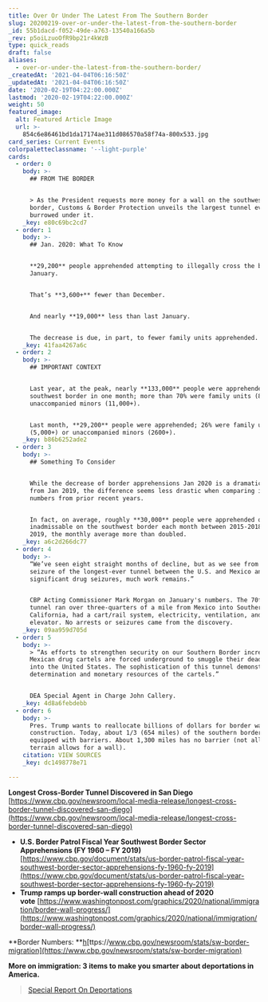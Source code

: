 ```yaml
---
title: Over Or Under The Latest From The Southern Border
slug: 20200219-over-or-under-the-latest-from-the-southern-border
_id: 55b1dacd-f052-49de-a763-13540a166a5b
_rev: p5oiLzuoOfR9bp21r4kWzB
type: quick_reads
draft: false
aliases:
  - over-or-under-the-latest-from-the-southern-border/
_createdAt: '2021-04-04T06:16:50Z'
_updatedAt: '2021-04-04T06:16:50Z'
date: '2020-02-19T04:22:00.000Z'
lastmod: '2020-02-19T04:22:00.000Z'
weight: 50
featured_image:
  alt: Featured Article Image
  url: >-
    854c6e86461bd1da17174ae311d086570a58f74a-800x533.jpg
card_series: Current Events
colorpaletteclassname: '--light-purple'
cards:
  - order: 0
    body: >-
      ## FROM THE BORDER


      > As the President requests more money for a wall on the southwestern U.S.
      border, Customs & Border Protection unveils the largest tunnel ever
      burrowed under it.
    _key: e80c69bc2cd7
  - order: 1
    body: >-
      ## Jan. 2020: What To Know


      **29,200** people apprehended attempting to illegally cross the border in
      January.


      That’s **3,600+** fewer than December.


      And nearly **19,000** less than last January.


      The decrease is due, in part, to fewer family units apprehended.
    _key: 41faa4267a6c
  - order: 2
    body: >-
      ## IMPORTANT CONTEXT


      Last year, at the peak, nearly **133,000** people were apprehended at the
      southwest border in one month; more than 70% were family units (84,000+) &
      unaccompanied minors (11,000+).


      Last month, **29,200** people were apprehended; 26% were family units
      (5,000+) or unaccompanied minors (2600+).
    _key: b86b6252ade2
  - order: 3
    body: >-
      ## Something To Consider


      While the decrease of border apprehensions Jan 2020 is a dramatic drop
      from Jan 2019, the difference seems less drastic when comparing it with
      numbers from prior recent years.


      In fact, on average, roughly **30,000** people were apprehended or deemed
      inadmissable on the southwest border each month between 2015-2018. In
      2019, the monthly average more than doubled.
    _key: a6c2d266dc77
  - order: 4
    body: >-
      “We’ve seen eight straight months of decline, but as we see from the
      seizure of the longest-ever tunnel between the U.S. and Mexico and
      significant drug seizures, much work remains.”


      CBP Acting Commissioner Mark Morgan on January's numbers. The 70ft-deep
      tunnel ran over three-quarters of a mile from Mexico into Southern
      California, had a cart/rail system, electricity, ventilation, and even an
      elevator. No arrests or seizures came from the discovery.
    _key: 09aa959d705d
  - order: 5
    body: >-
      > “As efforts to strengthen security on our Southern Border increase,
      Mexican drug cartels are forced underground to smuggle their deadly drugs
      into the United States. The sophistication of this tunnel demonstrates the
      determination and monetary resources of the cartels.”


      DEA Special Agent in Charge John Callery.
    _key: 4d8a6febdebb
  - order: 6
    body: >-
      Pres. Trump wants to reallocate billions of dollars for border wall
      construction. Today, about 1/3 (654 miles) of the southern border is
      equipped with barriers. About 1,300 miles has no barrier (not all the
      terrain allows for a wall).
    citation: VIEW SOURCES
    _key: dc1498778e71

---
```

**Longest Cross-Border Tunnel Discovered in San Diego**  
[https://www.cbp.gov/newsroom/local-media-release/longest-cross-border-tunnel-discovered-san-diego](https://www.cbp.gov/newsroom/local-media-release/longest-cross-border-tunnel-discovered-san-diego)

* **U.S. Border Patrol Fiscal Year Southwest Border Sector Apprehensions (FY 1960 – FY 2019)**  
[https://www.cbp.gov/document/stats/us-border-patrol-fiscal-year-southwest-border-sector-apprehensions-fy-1960-fy-2019](https://www.cbp.gov/document/stats/us-border-patrol-fiscal-year-southwest-border-sector-apprehensions-fy-1960-fy-2019)
* **Trump ramps up border-wall construction ahead of 2020 vote** [https://www.washingtonpost.com/graphics/2020/national/immigration/border-wall-progress/](https://www.washingtonpost.com/graphics/2020/national/immigration/border-wall-progress/)

**Border Numbers: **[h](https://www.cbp.gov/newsroom/stats/sw-border-migration)[ttps://www.cbp.gov/newsroom/stats/sw-border-migration](https://www.cbp.gov/newsroom/stats/sw-border-migration)

**More on immigration: 3 items to make you smarter about deportations in America.**

> [Special Report On Deportations](https://smarthernews.com/special-report-on-deportations/)
